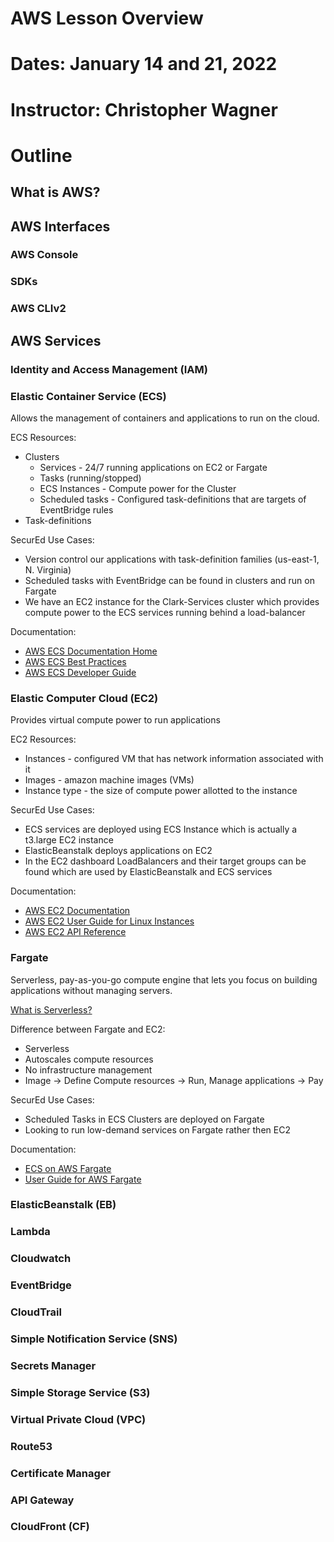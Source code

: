 # AWS Lesson Overview
# Dates: January 14 and 21, 2022
# Instructor: Christopher Wagner

# Outline
## What is AWS?

## AWS Interfaces

### AWS Console

### SDKs

### AWS CLIv2

## AWS Services

### Identity and Access Management (IAM)

### Elastic Container Service (ECS)

Allows the management of containers and applications to run on the cloud.

ECS Resources:

- Clusters
  - Services - 24/7 running applications on EC2 or Fargate
  - Tasks (running/stopped)
  - ECS Instances - Compute power for the Cluster
  - Scheduled tasks - Configured task-definitions that are targets of EventBridge rules
- Task-definitions

SecurEd Use Cases:

- Version control our applications with task-definition families (us-east-1, N. Virginia)
- Scheduled tasks with EventBridge can be found in clusters and run on Fargate
- We have an EC2 instance for the Clark-Services cluster which provides compute power to the ECS services running behind a load-balancer

Documentation:

- [AWS ECS Documentation Home](https://docs.aws.amazon.com/ecs/?id=docs_gateway)
- [AWS ECS Best Practices](https://docs.aws.amazon.com/AmazonECS/latest/bestpracticesguide/intro.html)
- [AWS ECS Developer Guide](https://docs.aws.amazon.com/AmazonECS/latest/developerguide/Welcome.html)

### Elastic Computer Cloud (EC2)

Provides virtual compute power to run applications

EC2 Resources:

- Instances - configured VM that has network information associated with it
- Images - amazon machine images (VMs)
- Instance type - the size of compute power allotted to the instance

SecurEd Use Cases:

- ECS services are deployed using ECS Instance which is actually a t3.large EC2 instance
- ElasticBeanstalk deploys applications on EC2
- In the EC2 dashboard LoadBalancers and their target groups can be found which are used by ElasticBeanstalk and ECS services

Documentation:

- [AWS EC2 Documentation](https://docs.aws.amazon.com/ec2/?id=docs_gateway)
- [AWS EC2 User Guide for Linux Instances](https://docs.aws.amazon.com/AWSEC2/latest/UserGuide/concepts.html)
- [AWS EC2 API Reference](https://docs.aws.amazon.com/AWSEC2/latest/APIReference/Welcome.html)

### Fargate

Serverless, pay-as-you-go compute engine that lets you focus on building applications without managing servers.

[What is Serverless?](https://www.redhat.com/en/topics/cloud-native-apps/what-is-serverless)

Difference between Fargate and EC2:

- Serverless
- Autoscales compute resources
- No infrastructure management
- Image -> Define Compute resources -> Run, Manage applications -> Pay

SecurEd Use Cases:

- Scheduled Tasks in ECS Clusters are deployed on Fargate
- Looking to run low-demand services on Fargate rather then EC2

Documentation:

- [ECS on AWS Fargate](https://docs.aws.amazon.com/AmazonECS/latest/developerguide/AWS_Fargate.html)
- [User Guide for AWS Fargate](https://docs.aws.amazon.com/AmazonECS/latest/userguide/what-is-fargate.html)

### ElasticBeanstalk (EB)

### Lambda

### Cloudwatch

### EventBridge

### CloudTrail

### Simple Notification Service (SNS)

### Secrets Manager

### Simple Storage Service (S3)

### Virtual Private Cloud (VPC)

### Route53

### Certificate Manager

### API Gateway

### CloudFront (CF)
